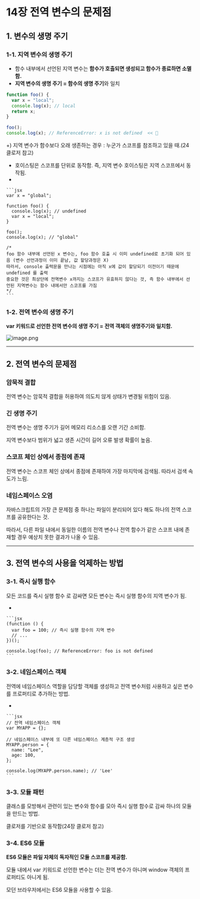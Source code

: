 # 14장 전역 변수의 문제점

## 1. 변수의 생명 주기

### 1-1. 지역 변수의 생명 주기

- 함수 내부에서  선언된 지역 변수는 **함수가 호출되면 생성되고 함수가 종료하면 소멸함.**
- **지역 변수의 생명 주기 = 함수의 생명 주기**와 일치

```jsx
function foo() {
  var x = "local";
  console.log(x); // local
  return x;
}

foo();
console.log(x); // ReferenceError: x is not defined  << 🔎
```

+) 지역 변수가 함수보다 오래 생존하는 경우 : 누군가 스코프를 참조하고 있을 때.(24 클로저 참고)

- 호이스팅은 스코프를 단위로 동작함. 즉, 지역 변수 호이스팅은 지역 스코프에서 동작됨.
- 
    
    ```jsx
    var x = "global";
    
    function foo() {
      console.log(x); // undefined 
      var x = "local";
    }
    
    foo();
    console.log(x); // "global"
    
    /*
    foo 함수 내부에 선언된 x 변수는, foo 함수 호출 시 이미 undefined로 초기화 되어 있음 (변수 선언과정이 이미 끝남, 값 할당과정은 X)
    따라서, console 출력문을 만나는 시점에는 아직 x에 값이 할당되기 이전이기 때문에 undefined 를 출력
    중요한 것은 최상단에 전역변수 x까지는 스코프가 유효하지 않다는 것, 즉 함수 내부에서 선언된 지역변수는 함수 내에서만 스코프를 가짐
    */
    ```
    

### 1-2. 전역 변수의 생명 주기

**var 키워드로 선언한 전역 변수의 생명 주기 = 전역 객체의 생명주기와 일치함.**

![image.png](attachment:102c0483-a8a4-4433-ae83-ce829750f497:image.png)

---

## 2. 전역 변수의 문제점

### 암묵적 결합

전역 변수는 암묵적 결합을 허용하여 의도치 않게 상태가 변경될 위험이 있음.

### 긴 생명 주기

전역 변수는 생명 주기가 길어 메모리 리소스를 오랜 기간 소비함.

지역 변수보다 범위가 넓고 생존 시간이 길어 오류 발생 확률이 높음.

### 스코프 체인 상에서 종점에 존재

전역 변수는 스코프 체인 상에서 종점에 존재하여 가장 마지막에 검색됨. 따라서 검색 속도가 느림.

### 네임스페이스 오염

자바스크립트의 가장 큰 문제점 중 하나는 파일이 분리되어 있다 해도 하나의 전역 스코프를 공유한다는 것.

따라서, 다른 파일 내에서 동일한 이름의 전역 변수나 전역 함수가 같은 스코프 내에 존재할 경우 예상치 못한 결과가 나올 수 있음.

---

## 3. 전역 변수의 사용을 억제하는 방법

### 3-1. 즉시 실행 함수

모든 코드를 즉시 실행 함수 로 감싸면 모든 변수는 즉시 실행 함수의 지역 변수가 됨.

- 
    
    ```jsx
    (function () {
      var foo = 100; // 즉시 실행 함수의 지역 변수
      // ...
    })();
    
    console.log(foo); // ReferenceError: foo is not defined
    ```
    

### 3-2. 네임스페이스 객체

전역에 네임스페이스 역할을 담당할 객체를 생성하고 전역 변수처럼 사용하고 싶은 변수를 프로퍼티로 추가하는 방법.

- 
    
    ```jsx
    // 전역 네임스페이스 객체
    var MYAPP = {};
    
    // 네임스페이스 내부에 또 다른 네임스페이스 계층적 구조 생성
    MYAPP.person = {
      name: "Lee",
      age: 100,
    };
    
    console.log(MYAPP.person.name); // 'Lee'
    ```
    

### 3-3. 모듈 패턴

클래스를 모방해서 관련이 있는 변수와 함수를 모아 즉시 실행 함수로 감싸 하나의 모듈을 만드는 방법.

클로저를 기반으로 동작함(24장 클로저 참고)

### 3-4. ES6 모듈

**ES6 모듈은 파일 자체의 독자적인 모듈 스코프를 제공함.**

모듈 내에서 var 키워드로 선언한 변수는 더는 전역 변수가 아니며 window 객체의 프로퍼티도 아니게 됨.

모던 브라우저에서는 ES6 모듈을 사용할 수 있음.
